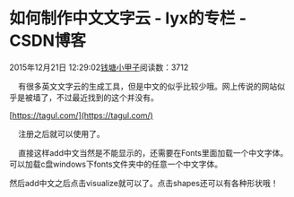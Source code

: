 # 如何制作中文文字云 - lyx的专栏 - CSDN博客





2015年12月21日 12:29:02[钱塘小甲子](https://me.csdn.net/qtlyx)阅读数：3712








    有很多英文文字云的生成工具，但是中文的似乎比较少哦。网上传说的网站似乎是被墙了，不过最近找到的这个并没有。

[https://tagul.com/](https://tagul.com/)


    注册之后就可以使用了。




    直接这样add中文当然是不能显示的，还需要在Fonts里面加载一个中文字体。可以加载c盘windows下fonts文件夹中的任意一个中文字体。

然后add中文之后点击visualize就可以了。点击shapes还可以有各种形状哦！



